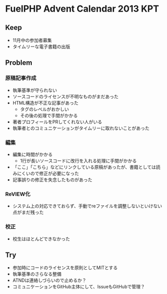 # FuelPHP Advent Calendar 2013 KPT

## Keep

- 11月中の参加者募集
- タイムリーな電子書籍の出版

## Problem

### 原稿記事作成

- 執筆基準が守られない
- ソースコードのライセンスが不明なものがまだあった
- HTML構造が不正な記事があった
   - <h>タグのレベルがおかしい
   - その後の処理で手間がかかる
- 著者プロフィールをPRしてくれない人がいる
- 執筆者とのコミュニケーションがタイムリーに取れないことがあった

### 編集

- 編集に時間がかかる
   - 1行が長いソースコードに改行を入れる処理に手間がかかる
- 「ここ」「こちら」などにリンクしている原稿があったが、書籍としては読みにくいので修正が必要になった
- 記事誤りの修正を失念したものがあった

### ReVIEW化

- システム上の対応できておらず、手動でreファイルを調整しないといけない点がまだ残った

### 校正

- 校生はほとんどできなかった

## Try

- 参加時にコードのライセンスを原則としてMITとする
- 執筆基準のさらなる整備
- ATNDは連絡しづらいので止めるか？
- コミュニケーションをGitHub主体にして、IssueもGitHubで管理？

